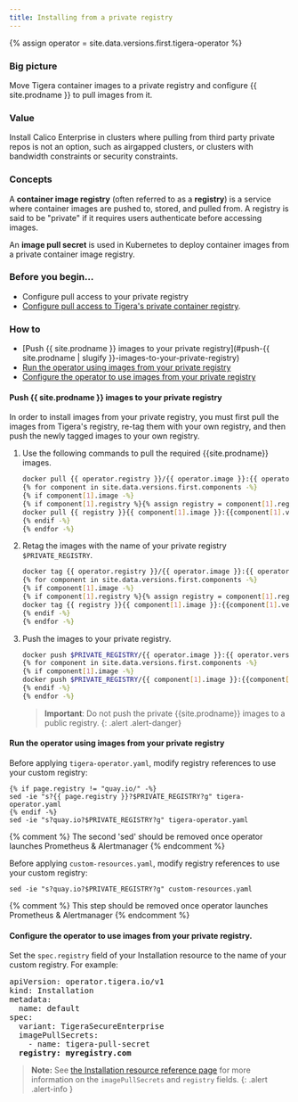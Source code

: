 ```yaml
---
title: Installing from a private registry
---
```


{% assign operator = site.data.versions.first.tigera-operator %}

### Big picture

Move Tigera container images to a private registry and configure {{ site.prodname }} to pull images from it.

### Value

Install Calico Enterprise in clusters where pulling from third party private repos is not an option, such as airgapped clusters, or clusters with bandwidth constraints or security constraints.

### Concepts

A **container image registry** (often referred to as a **registry**) is a service where container images are pushed to, stored, and pulled from. A registry is said to be "private" if it requires users authenticate before accessing images.

An **image pull secret** is used in Kubernetes to deploy container images from a private container image registry.

### Before you begin...

- Configure pull access to your private registry
- [Configure pull access to Tigera's private container registry]({{site.baseurl}}/getting-started/calico-enterprise#obtain-the-private-registry-credentials).

### How to

- [Push {{ site.prodname }} images to your private registry](#push-{{ site.prodname | slugify }}-images-to-your-private-registry)
- [Run the operator using images from your private registry](#run-the-operator-using-images-from-your-private-registry)
- [Configure the operator to use images from your private registry](#configure-the-operator-to-use-images-from-your-private-registry)

#### Push {{ site.prodname }} images to your private registry

In order to install images from your private registry, you must first pull the images from Tigera's registry, re-tag them with your own registry, and then push the newly tagged images to your own registry.

1. Use the following commands to pull the required {{site.prodname}} images.

   ```bash
   docker pull {{ operator.registry }}/{{ operator.image }}:{{ operator.version }}
   {% for component in site.data.versions.first.components -%}
   {% if component[1].image -%}
   {% if component[1].registry %}{% assign registry = component[1].registry | append: "/" %}{% else %}{% assign registry = page.registry -%} {% endif -%}
   docker pull {{ registry }}{{ component[1].image }}:{{component[1].version}}
   {% endif -%}
   {% endfor -%}
   ```

1. Retag the images with the name of your private registry `$PRIVATE_REGISTRY`.

   ```bash
   docker tag {{ operator.registry }}/{{ operator.image }}:{{ operator.version }} $PRIVATE_REGISTRY/{{ operator.image }}:{{ operator.version }}
   {% for component in site.data.versions.first.components -%}
   {% if component[1].image -%}
   {% if component[1].registry %}{% assign registry = component[1].registry | append: "/" %}{% else %}{% assign registry = page.registry -%} {% endif -%}
   docker tag {{ registry }}{{ component[1].image }}:{{component[1].version}} $PRIVATE_REGISTRY/{{ component[1].image }}:{{component[1].version}}
   {% endif -%}
   {% endfor -%}
   ```

1. Push the images to your private registry.

   ```bash
   docker push $PRIVATE_REGISTRY/{{ operator.image }}:{{ operator.version }}
   {% for component in site.data.versions.first.components -%}
   {% if component[1].image -%}
   docker push $PRIVATE_REGISTRY/{{ component[1].image }}:{{component[1].version}}
   {% endif -%}
   {% endfor -%}
   ```

   > **Important**: Do not push the private {{site.prodname}} images to a public registry.
   {: .alert .alert-danger}

#### Run the operator using images from your private registry

Before applying `tigera-operator.yaml`, modify registry references to use your custom registry:

```
{% if page.registry != "quay.io/" -%}
sed -ie "s?{{ page.registry }}?$PRIVATE_REGISTRY?g" tigera-operator.yaml
{% endif -%}
sed -ie "s?quay.io?$PRIVATE_REGISTRY?g" tigera-operator.yaml
```
{% comment %} The second 'sed' should be removed once operator launches Prometheus & Alertmanager {% endcomment %}

Before applying `custom-resources.yaml`, modify registry references to use your custom registry:

```
sed -ie "s?quay.io?$PRIVATE_REGISTRY?g" custom-resources.yaml
```
{% comment %} This step should be removed once operator launches Prometheus & Alertmanager {% endcomment %}

#### Configure the operator to use images from your private registry.

Set the `spec.registry` field of your Installation resource to the name of your custom registry. For example:

<pre>
apiVersion: operator.tigera.io/v1
kind: Installation
metadata:
  name: default
spec:
  variant: TigeraSecureEnterprise
  imagePullSecrets:
    - name: tigera-pull-secret
  <b>registry: myregistry.com</b>
</pre>

>**Note:** See [the Installation resource reference page]({{site.baseurl}}/reference/installation/api) for more information on the `imagePullSecrets` and `registry` fields.
{: .alert .alert-info }
